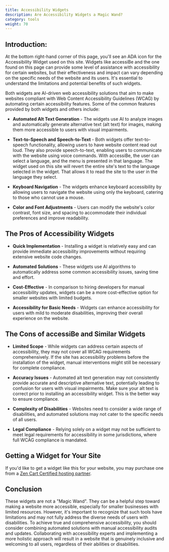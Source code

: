 ```yaml
---
title: Accessibility Widgets
description: Are Accessibility Widgets a Magic Wand?
category: tools
weight: 70
---
```


## Introduction:

At the bottom right-hand corner of this page, you'll see an ADA icon for the Accessibility Widget used on this site.  Widgets like accessiBe and the one found on this page can provide some level of assistance with accessibility for certain websites, but their effectiveness and impact can vary depending on the specific needs of the website and its users. It's essential to understand the limitations and potential benefits of such widgets.

Both widgets are AI-driven web accessibility solutions that aim to make websites compliant with Web Content Accessibility Guidelines (WCAG) by automating certain accessibility features. Some of the common features provided by both widgets and others include:

* **Automated Alt Text Generation** - The widgets use AI to analyze images and automatically generate alternative text (alt text) for images, making them more accessible to users with visual impairments.

* **Text-to-Speech and Speech-to-Text** - Both widgets offer text-to-speech functionality, allowing users to have website content read out loud. They also provide speech-to-text, enabling users to communicate with the website using voice commands.  With accessiBe, the user can select a language, and the menu is presented in that language. The widget used on this site will revert the entire site's text to the language selected in the widget.  That allows it to read the site to the user in the language they select.

* **Keyboard Navigation** - The widgets enhance keyboard accessibility by allowing users to navigate the website using only the keyboard, catering to those who cannot use a mouse.

* **Color and Font Adjustments** - Users can modify the website's color contrast, font size, and spacing to accommodate their individual preferences and improve readability.

## The Pros of Accessibility Widgets

* **Quick Implementation** - Installing a widget is relatively easy and can provide immediate accessibility improvements without requiring extensive website code changes.

* **Automated Solutions** - These widgets use AI algorithms to automatically address some common accessibility issues, saving time and effort. 

* **Cost-Effective** - In comparison to hiring developers for manual accessibility updates, widgets can be a more cost-effective option for smaller websites with limited budgets.

* **Accessibility for Basic Needs** - Widgets can enhance accessibility for users with mild to moderate disabilities, improving their overall experience on the website.

## The Cons of accessiBe and Similar Widgets

* **Limited Scope** - While widgets can address certain aspects of accessibility, they may not cover all WCAG requirements comprehensively. If the site has accessibility problems before the installation of the widget, manual interventions might still be necessary for complete compliance.

* **Accuracy Issues** - Automated alt text generation may not consistently provide accurate and descriptive alternative text, potentially leading to confusion for users with visual impairments.  Make sure your alt text is correct prior to installing an accessibility widget. This is the better way to ensure compliance.

* **Complexity of Disabilities** - Websites need to consider a wide range of disabilities, and automated solutions may not cater to the specific needs of all users.

* **Legal Compliance** - Relying solely on a widget may not be sufficient to meet legal requirements for accessibility in some jurisdictions, where full WCAG compliance is mandated.

## Getting a Widget for Your Site

If you'd like to get a widget like this for your website, you may purchase one from a [Zen Cart Certified hosting partner](https://ada4zencart.com/index.php?main_page=index&referrer=C4ADA_11659651175). 

## Conclusion

These widgets are not a "Magic Wand". They can be a helpful step toward making a website more accessible, especially for smaller businesses with limited resources. However, it's important to recognize that such tools have limitations and may not fully address the diverse needs of users with disabilities. To achieve true and comprehensive accessibility, you should consider combining automated solutions with manual accessibility audits and updates. Collaborating with accessibility experts and implementing a more holistic approach will result in a website that is genuinely inclusive and welcoming to all users, regardless of their abilities or disabilities.
